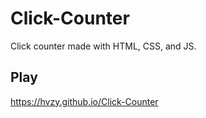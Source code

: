 # Click-Counter
Click counter made with HTML, CSS, and JS.


## Play

https://hvzy.github.io/Click-Counter
